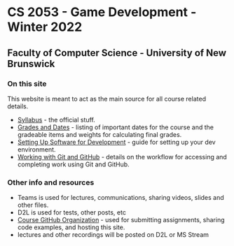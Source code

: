 # CS 2053 - Game Development - Winter 2022

## Faculty of Computer Science - University of New Brunswick

### On this site

This website is meant to act as the main source for all course related details.

- [Syllabus](pages/cs2053_syllabus_w2021.md) - the official stuff.
- [Grades and Dates](pages/cs2053-grading-dates_w2021.md) - listing of important dates for the course and the gradeable items and weights for calculating final grades.
- [Setting Up Software for Development](pages/cs2053-requirements-and-setup.md) - guide for setting up your dev environment.
- [Working with Git and GitHub](pages/CS2053-working-with-git.md) - details on the workflow for accessing and completing work using Git and GitHub.

### Other info and resources

- Teams is used for lectures, communications, sharing videos, slides and other files.
- D2L is used for tests, other posts, etc
- [Course GitHub Organization](https://github.com/UNB-CS2053-Winter2022) - used for submitting assignments, sharing code examples, and hosting this site.
- lectures and other recordings will be posted on D2L or MS Stream